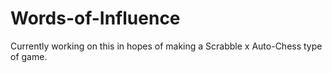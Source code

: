 # Words-of-Influence

Currently working on this in hopes of making a Scrabble x Auto-Chess type of game.
